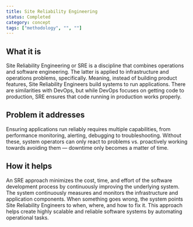 ```yaml
---
title: Site Reliability Engineering
status: Completed
category: concept
tags: ["methodology", "", ""]
---
```


## What it is

Site Reliability Engineering or SRE is a discipline that combines operations and software engineering. 
The latter is applied to infrastructure and operations problems, specifically. 
Meaning, instead of building product features, Site Reliability Engineers build systems to run applications. 
There are similarities with DevOps, but while DevOps focuses on getting code to production, 
SRE ensures that code running in production works properly.

## Problem it addresses

Ensuring applications run reliably requires multiple capabilities, 
from performance monitoring, alerting, debugging to troubleshooting. 
Without these, system operators can only react to problems vs. proactively working towards avoiding them 
— downtime only becomes a matter of time.

## How it helps

An SRE approach minimizes the cost, time, and effort of the software development process 
by continuously improving the underlying system. 
The system continuously measures and monitors the infrastructure and application components. 
When something goes wrong, the system points Site Reliability Engineers to when, where, and how to fix it. 
This approach helps create highly scalable and reliable software systems by automating operational tasks.
